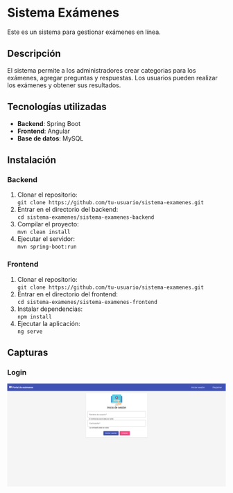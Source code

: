 # Sistema Exámenes

Este es un sistema para gestionar exámenes en línea.

## Descripción

El sistema permite a los administradores crear categorias para los exámenes, agregar preguntas y respuestas.
Los usuarios pueden realizar los exámenes y obtener sus resultados.

## Tecnologías utilizadas

- **Backend**: Spring Boot
- **Frontend**: Angular
- **Base de datos**: MySQL

## Instalación

### Backend

1. Clonar el repositorio:  
   `git clone https://github.com/tu-usuario/sistema-examenes.git`
2. Entrar en el directorio del backend:  
   `cd sistema-examenes/sistema-examenes-backend`
3. Compilar el proyecto:  
   `mvn clean install`
4. Ejecutar el servidor:  
   `mvn spring-boot:run`

### Frontend

1. Clonar el repositorio:  
   `git clone https://github.com/tu-usuario/sistema-examenes.git`
2. Entrar en el directorio del frontend:  
   `cd sistema-examenes/sistema-examenes-frontend`
3. Instalar dependencias:  
   `npm install`
4. Ejecutar la aplicación:  
   `ng serve`
## Capturas
### Login
![Login dek Sistema](imagenes-proyecto/login.png "Vista del inicio de sesión del sistema")
